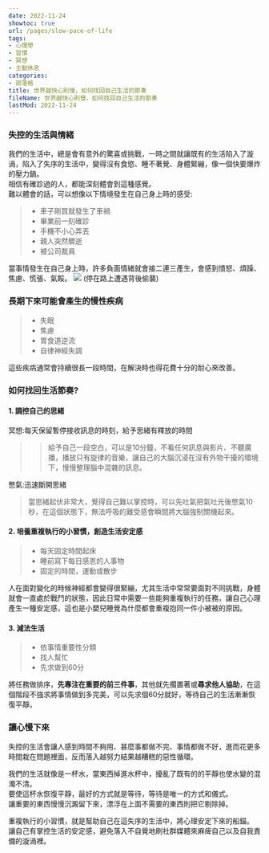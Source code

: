 ```yaml
---
date: 2022-11-24
showtoc: true
url: /pages/slow-pace-of-life
tags:
- 心理學
- 習慣
- 冥想
- 主動休息
categories:
- 部落格
title: 世界越快心則慢，如何找回自己生活的節奏
fileName: 世界越快心則慢，如何找回自己生活的節奏
lastMod: 2022-11-24
---
```

### 失控的生活與情緒

我們的生活中，總是會有意外的驚喜或挑戰，一時之間就讓既有的生活陷入了漩渦，陷入了失序的生活中，變得沒有食慾、睡不著覺、身體緊繃，像一個快要爆炸的壓力鍋。   
相信有確診過的人，都能深刻體會到這種感覺。    
難以體會的話，可以想像以下情境發生在自己身上時的感受:    
>* 車子剛買就發生了車禍
>* 畢業前一刻確診
>* 手機不小心弄丟
>* 親人突然驟逝
>* 被公司裁員

當事情發生在自己身上時，許多負面情緒就會接二連三產生，會感到憤怒、煩躁、焦慮、慌張、氣餒。
![](https://cdn.jsdelivr.net/gh/xiang0805/blogimage/img/世界越快心則慢.jpeg)
(停在路上遭遇背後偷襲)

### 長期下來可能會產生的慢性疾病

>* 失眠
>* 焦慮
>* 胃食道逆流
>* 自律神經失調

這些疾病通常會持續很長一段時間，在解決時也得花費十分的耐心來改善。

### 如何找回生活節奏?

#### 1. 調控自己的思緒

冥想:每天保留暫停接收訊息的時刻，給予思緒有釋放的時間
>>給予自己一段空白，可以是10分鐘，不看任何訊息與影片、不聽廣播，播放只有旋律的音樂，讓自己的大腦沉浸在沒有外物干擾的環境下，慢慢整理腦中混雜的訊息。  

憋氣:迅速斷開思緒
> 當思緒起伏非常大，覺得自己難以掌控時，可以先吐氣把氣吐光後憋氣10秒，在這個狀態下，無法呼吸的難受感會瞬間將大腦強制關機起來。

#### 2. 培養重複執行的小習慣，創造生活安定感

>* 每天固定時間起床
>* 睡前寫下每日感恩的人事物
>* 固定的時間，運動或散步

人在面對變化的時候神經都會變得很緊繃，尤其生活中常常要面對不同挑戰，身體就會一直處於戰鬥的狀態，因此日常中需要一些能夠重複執行的任務，讓自己心理產生一種安定感，這也是小嬰兒睡覺為什麼都會重複抱同一件小被被的原因。

#### 3. 減法生活

>* 依事情重要性分類
>* 找人幫忙
>* 先求做到60分

將任務做排序，**先專注在重要的前三件事**，其他就先擱置著或**尋求他人協助**，在這個階段不強求將事情做到多完美，可以先求個60分就好，等待自己的生活漸漸恢復平靜。

### 讓心慢下來

失控的生活會讓人感到時間不夠用、甚麼事都做不完、事情都做不好，進而花更多時間栽在問題裡面，反而落入越努力結果越糟糕的惡性循環。  
  
我們的生活就像是一杯水，當東西掉進水杯中，擾亂了既有的的平靜也使水變的混濁不清。  
要使這杯水恢復平靜，最好的方式就是等待，等待是唯一的方式和儀式。  
讓重要的東西慢慢沉澱留下來，漂浮在上面不需要的東西則把它剔除掉。  
  
重複執行的小習慣，就是幫助自己在這失序的生活中，將心理安定下來的船錨。  
讓自己有掌控生活的安定感，避免落入不自覺地刷社群媒體來麻痺自己以及自我責備的漩渦裡。
